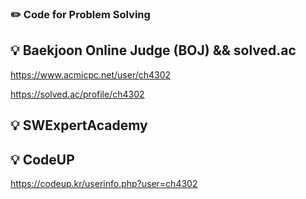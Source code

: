 ### ✏️ Code for Problem Solving
## 💡 Baekjoon Online Judge (BOJ) && solved.ac
https://www.acmicpc.net/user/ch4302

https://solved.ac/profile/ch4302


## 💡 SWExpertAcademy


## 💡 CodeUP
https://codeup.kr/userinfo.php?user=ch4302
